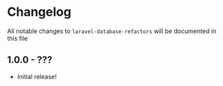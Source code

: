 # Changelog

All notable changes to `laravel-database-refactors` will be documented in this file

## 1.0.0 - ???

- Initial release!
